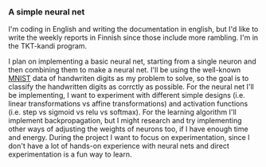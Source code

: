 ### A simple neural net

I'm coding in English and writing the documentation in english, but I'd like to write the weekly reports in Finnish since those include more rambling. I'm in the TKT-kandi program.

I plan on implementing a basic neural net, starting from a single neuron and then combining them to make a neural net. I'll be using the well-known [MNIST](http://yann.lecun.com/exdb/mnist/) data of handwriten digits as my problem to solve, so the goal is to classify the handwritten digits as corrctly as possible. For the neural net I'll be implementing, I want to experiment with different simple designs (i.e. linear transformations vs affine transformations) and activation functions (i.e. step vs sigmoid vs relu vs softmax). For the learning algorithm I'll implement backpropagation, but I might research and try implementing other ways of adjusting the weights of neurons too, if I have enough time and energy. During the project I want to focus on experimentation, since I don't have a lot of hands-on experience with neural nets and direct experimentation is a fun way to learn.
